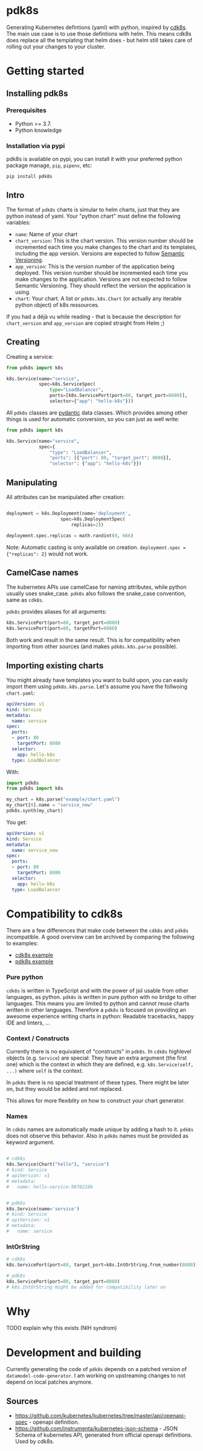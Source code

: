 # pdk8s

Generating Kubernetes defintions (yaml) with python, inspired by [cdk8s](https://github.com/awslabs/cdk8s).  The main use case is to use those defintions with helm.  This means cdk8s does replace all the templating that helm does - but helm still takes care of rolling out your changes to your cluster.


# Getting started

<!-- add nice video here -->

## Installing pdk8s

### Prerequisites

* Python >= 3.7.
* Python knowledge


### Installation via pypi

pdk8s is available on pypi, you can install it with your preferred python package manage, `pip`, `pipenv`, etc:

```
pip install pdk8s
```

## Intro

The format of `pdk8s` charts is simular to helm charts, just that they are python instead of yaml.  Your "python chart" must define the following variables:

 * `name`: Name of your chart
 * `chart_version`: This is the chart version. This version number should be incremented each time you make changes to the chart and its templates, including the app version. Versions are expected to follow [Semantic Versioning](https://semver.org/).
 * `app_version`: This is the version number of the application being deployed. This version number should be incremented each time you make changes to the application. Versions are not expected to follow Semantic Versioning. They should reflect the version the application is using.
 * `chart`: Your chart. A list or `pdk8s.k8s.Chart` (or actually any iterable python object) of k8s ressources.

If you had a déjà vu while reading - that is because the description for `chart_version` and `app_version` are copied straight from Helm ;)

## Creating

Creating a service:

```python
from pdk8s import k8s

k8s.Service(name="service",
            spec=k8s.ServiceSpec(
                type="LoadBalancer",
                ports=[k8s.ServicePort(port=80, target_port=8080)],
                selector={"app": "hello-k8s"}))
```

All `pdk8s` classes are [pydantic](https://pydantic-docs.helpmanual.io/) data classes.  Which provides among other things is used for automatic conversion, so you can just as well write:

```python
from pdk8s import k8s

k8s.Service(name="service",
            spec={
                "type": "LoadBalancer",
                "ports": [{"port": 80, "target_port": 8080}],
                "selector": {"app": "hello-k8s"}})
```

## Manipulating

All attributes can be manipulated after creation:

```python

deployment = k8s.Deployment(name='deployment',
                    spec=k8s.DeploymentSpec(
                        replicas=2))

deployment.spec.replicas = math.randint(0, 666)
```

Note: Automatic casting is only available on creation.  `deployment.spec = {"replicas": 2}` would not work.

## CamelCase names

The kubernetes APIs use camelCase for naming attributes, while python usually uses snake_case.  `pdk8s` also follows the snake_case convention, same as `cdk8s`.

`pdk8s` provides aliases for all arguments:

```python
k8s.ServicePort(port=80, target_port=8080)
k8s.ServicePort(port=80, targetPort=8080)
```

Both work and result in the same result.  This is for compatibility when importing from other sources (and makes `pdk8s.k8s.parse` possible).

## Importing existing charts

You might already have templates you want to build upon, you can easily import them using `pdk8s.k8s.parse`. Let's assume you have the follwoing `chart.yaml`:

```yaml
apiVersion: v1
kind: Service
metadata:
  name: service
spec:
  ports:
  - port: 80
    targetPort: 8080
  selector:
    app: hello-k8s
  type: LoadBalancer
```

With:

```python
import pdk8s
from pdk8s import k8s

my_chart = k8s.parse("example/chart.yaml")
my_chart[0].name = "service_new"
pdk8s.synth(my_chart)
```

You get:

```yaml
apiVersion: v1
kind: Service
metadata:
  name: service_new
spec:
  ports:
  - port: 80
    targetPort: 8080
  selector:
    app: hello-k8s
  type: LoadBalancer
```

# Compatibility to cdk8s

There are a few differences that make code between the `cdk8s` and `pdk8s` incompatible.  A good overview can be archived by comparing the following to examples:

 * [cdk8s example](https://github.com/awslabs/cdk8s/blob/master/docs/getting-started/python.md#importing-constructs-for-the-kubernetes-api)
 * [pdk8s example](https://github.com/FlorianLudwig/pdk8s/blob/master/example/hello_world.py)

### Pure python

`cdk8s` is written in TypeScript and with the power of jsii usable from other languages, as python.  `pdk8s` is written in pure python with no bridge to other languages.  This means you are limited to python and cannot reuse charts written in other languages.  Therefore a `pdk8s` is focused on providing an awesome experience writing charts in python:  Readable tracebacks, happy IDE and linters, ... 

### Context / Constructs

Currently there is no equivalent of "constructs" in `pdk8s`.  In `cdk8s` highlevel objects (e.g. `Service`) are special:  They have an extra argument (the first one) which is the context in which they are defined, e.g. `k8s.Service(self, ...)` where `self` is the context.

In `pdk8s` there is no special treatment of these types.  There might be later on, but they would be added and not replaced.

This allows for more flexiblity on how to construct your chart generator.


### Names

In `cdk8s` names are automatically made unique by adding a hash to it.  `pdk8s` does not observe this behavior.  Also in `pdk8s` names must be provided as keyword argument.

```python

# cdk8s
k8s.Service(Chart("hello"), "service")
# kind: Service
# apiVersion: v1
# metadata:
#   name: hello-service-9878228b


# pdk8s
k8s.Service(name='service')
# kind: Service
# apiVersion: v1
# metadata:
#   name: service


```
<!-- TODO add reasoning -->

### IntOrString

```python
# cdk8s
k8s.ServicePort(port=80, target_port=k8s.IntOrString.from_number(8080))

# pdk8s
k8s.ServicePort(port=80, target_port=8080)
# k8s.IntOrString might be added for compatibility later on
```


# Why

TODO explain why this exists (NIH syndrom)
# Development and building

Currently generating the code of `pdk8s` depends on a patched version of `datamodel-code-generator`.  I am working on upstreaming changes to not depend on local patches anymore.

## Sources

 * https://github.com/kubernetes/kubernetes/tree/master/api/openapi-spec - openapi definition.
 * https://github.com/instrumenta/kubernetes-json-schema - JSON Schema of kubernetes API, generated from official openapi definitions.  Used by cdk8s.
